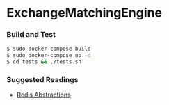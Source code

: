 # ExchangeMatchingEngine

### Build and Test

```bash
$ sudo docker-compose build
$ sudo docker-compose up -d
$ cd tests && ./tests.sh
```

### Suggested Readings

- [Redis Abstractions](https://redis.io/topics/data-types-intro)
